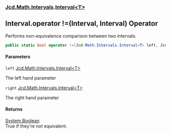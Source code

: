 ### [Jcd.Math.Intervals](Jcd.Math.Intervals.md 'Jcd.Math.Intervals').[Interval&lt;T&gt;](Jcd.Math.Intervals.Interval_T_.md 'Jcd.Math.Intervals.Interval<T>')

## Interval<T>.operator !=(Interval<T>, Interval<T>) Operator

Performs non-equivalence comparison between two intervals.

```csharp
public static bool operator !=(Jcd.Math.Intervals.Interval<T> left, Jcd.Math.Intervals.Interval<T> right);
```
#### Parameters

<a name='Jcd.Math.Intervals.Interval_T_.op_Inequality(Jcd.Math.Intervals.Interval_T_,Jcd.Math.Intervals.Interval_T_).left'></a>

`left` [Jcd.Math.Intervals.Interval&lt;](Jcd.Math.Intervals.Interval_T_.md 'Jcd.Math.Intervals.Interval<T>')[T](Jcd.Math.Intervals.Interval_T_.md#Jcd.Math.Intervals.Interval_T_.T 'Jcd.Math.Intervals.Interval<T>.T')[&gt;](Jcd.Math.Intervals.Interval_T_.md 'Jcd.Math.Intervals.Interval<T>')

The left hand parameter

<a name='Jcd.Math.Intervals.Interval_T_.op_Inequality(Jcd.Math.Intervals.Interval_T_,Jcd.Math.Intervals.Interval_T_).right'></a>

`right` [Jcd.Math.Intervals.Interval&lt;](Jcd.Math.Intervals.Interval_T_.md 'Jcd.Math.Intervals.Interval<T>')[T](Jcd.Math.Intervals.Interval_T_.md#Jcd.Math.Intervals.Interval_T_.T 'Jcd.Math.Intervals.Interval<T>.T')[&gt;](Jcd.Math.Intervals.Interval_T_.md 'Jcd.Math.Intervals.Interval<T>')

The right hand parameter

#### Returns
[System.Boolean](https://docs.microsoft.com/en-us/dotnet/api/System.Boolean 'System.Boolean')  
True if they're not equivalent.